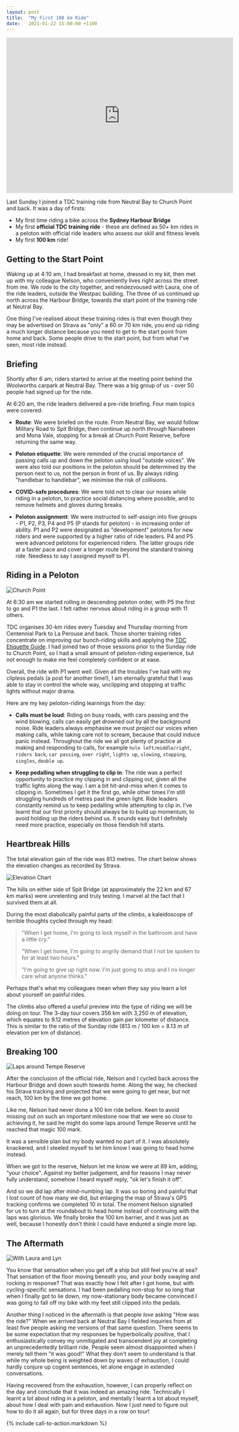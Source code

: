 ```yaml
---
layout: post
title:  "My First 100 km Ride"
date:   2021-01-22 15:00:00 +1100
---
```


<div class='frame-wrapper'>
    <iframe height='405' width='590' frameborder='0' allowtransparency='true' scrolling='no' src='https://www.strava.com/activities/4632955859/embed/2bef228613a93582f3975f053cb2239bd029ce31'></iframe>
</div>

Last Sunday I joined a TDC training ride from Neutral Bay to Church Point and back. It was a day of firsts:

- My first time riding a bike across the **Sydney Harbour Bridge**
- My first **official TDC training ride** - these are defined as 50+ km rides in a peloton with official ride leaders who assess our skill and fitness levels
- My first **100 km** ride!


## Getting to the Start Point

Waking up at 4:10 am, I had breakfast at home, dressed in my kit, then met up with my colleague Nelson, who conveniently lives right across the street from me. We rode to the city together, and rendezvoused with Laura, one of the ride leaders, outside the Westpac building. The three of us continued up north across the Harbour Bridge, towards the start point of the training ride at Neutral Bay.

One thing I've realised about these training rides is that even though they may be advertised on Strava as "only" a 60 or 70 km ride, you end up riding a much longer distance because you need to get to the start point from home and back. Some people drive to the start point, but from what I've seen, most ride instead.


## Briefing

Shortly after 6 am, riders started to arrive at the meeting point behind the Woolworths carpark at Neutral Bay. There was a big group of us - over 50 people had signed up for the ride.

At 6:20 am, the ride leaders delivered a pre-ride briefing. Four main topics were covered:

- **Route**: We were briefed on the route. From Neutral Bay, we would follow Military Road to Spit Bridge, then continue up north through Narrabeen and Mona Vale, stopping for a break at Church Point Reserve, before returning the same way.

- **Peloton etiquette**: We were reminded of the crucial importance of passing calls up and down the peloton using loud "outside voices". We were also told our positions in the peloton should be determined by the person next to us, not the person in front of us. By always riding "handlebar to handlebar", we minimise the risk of collisions.

- **COVID-safe procedures**: We were told not to clear our noses while riding in a peloton, to practice social distancing where possible, and to remove helmets and gloves during breaks.

- **Peloton assignment**: We were instructed to self-assign into five groups - P1, P2, P3, P4 and P5 (P stands for peloton) - in increasing order of ability. P1 and P2 were designated as "development" pelotons for new riders and were supported by a higher ratio of ride leaders. P4 and P5 were advanced pelotons for experienced riders. The latter groups ride at a faster pace and cover a longer route beyond the standard training ride. Needless to say I assigned myself to P1.


## Riding in a Peloton

![Church Point]({{site.baseurl}}/images/church-point.jpeg)

At 6:30 am we started rolling in descending peloton order, with P5 the first to go and P1 the last. I felt rather nervous about riding in a group with 11 others. 

TDC organises 30-km rides every Tuesday and Thursday morning from Centennial Park to La Perouse and back. Those shorter training rides concentrate on improving our bunch-riding skills and applying the [TDC Etiquette Guide](https://tourdecure.com.au/media/1049/tdc-etiquette-guide.pdf). I had joined two of those sessions prior to the Sunday ride to Church Point, so I had a small amount of peloton-riding experience, but not enough to make me feel completely confident or at ease.

Overall, the ride with P1 went well. Given all the troubles I've had with my clipless pedals (a post for another time!), I am eternally grateful that I was able to stay in control the whole way, unclipping and stopping at traffic lights without major drama.

Here are my key peloton-riding learnings from the day:

- **Calls must be loud**: Riding on busy roads, with cars passing and the wind blowing, calls can easily get drowned out by all the background noise. Ride leaders always emphasise we must _project_ our voices when making calls, while taking care not to scream, because that could induce panic instead. Throughout the ride we all got plenty of practice at making and responding to calls, for example `hole left/middle/right`, `riders back`, `car passing`, `over right`, `lights up`, `slowing`, `stopping`, `singles`, `double up`.

- **Keep pedalling when struggling to clip in**: The ride was a perfect opportunity to practice my clipping in and clipping out, given all the traffic lights along the way. I am a bit hit-and-miss when it comes to clipping in. Sometimes I get it the first go, while other times I'm still struggling hundreds of metres past the green light. Ride leaders constantly remind us to keep pedalling while attempting to clip in. I've learnt that our first priority should always be to build up momentum, to avoid holding up the riders behind us. It sounds easy but I definitely need more practice, especially on those fiendish hill starts.


## Heartbreak Hills

The total elevation gain of the ride was 813 metres. The chart below shows the elevation changes as recorded by Strava.

![Elevation Chart]({{site.baseurl}}/images/elevation-chart.png)

The hills on either side of Spit Bridge (at approximately the 22 km and 67 km marks) were unrelenting and truly testing. I marvel at the fact that I survived them at all.

During the most diabolically painful parts of the climbs, a kaleidoscope of terrible thoughts cycled through my head:

> "When I get home, I'm going to lock myself in the bathroom and have a little cry."
>
> "When I get home, I'm going to angrily demand that I not be spoken to for at least two hours."
>
> "I'm going to give up right now. I'm just going to stop and I no longer care what anyone thinks."

Perhaps that's what my colleagues mean when they say you learn a lot about yourself on painful rides.

The climbs also offered a useful preview into the type of riding we will be doing on tour. The 3-day tour covers 356 km with 3,250 m of elevation, which equates to 9.12 metres of elevation gain per kilometer of distance. This is similar to the ratio of the Sunday ride (813 m / 100 km = 8.13 m of elevation per km of distance).


## Breaking 100

![Laps around Tempe Reserve]({{site.baseurl}}/images/laps-around-tempe.jpeg)

After the conclusion of the official ride, Nelson and I cycled back across the Harbour Bridge and down south towards home. Along the way, he checked his Strava tracking and projected that we were going to get near, but not reach, 100 km by the time we got home.

Like me, Nelson had never done a 100 km ride before. Keen to avoid missing out on such an important milestone now that we were so close to achieving it, he said he might do some laps around Tempe Reserve until he reached that magic 100 mark. 

It was a sensible plan but my body wanted no part of it. I was absolutely knackered, and I steeled myself to let him know I was going to head home instead.

When we got to the reserve, Nelson let me know we were at 89 km, adding, "your choice". Against my better judgement, and for reasons I may never fully understand, somehow I heard myself reply, "ok let's finish it off".

And so we did lap after mind-numbing lap. It was so boring and painful that I lost count of how many we did, but enlarging the map of Strava's GPS tracking confirms we completed 10 in total. The moment Nelson signalled for us to turn at the roundabout to head home instead of continuing with the laps was glorious. We finally broke the 100 km barrier, and it was just as well, because I honestly don't think I could have endured a single more lap.


## The Aftermath

![With Laura and Lyn]({{site.baseurl}}/images/with-laura-and-lyn.jpeg)

You know that sensation when you get off a ship but still feel you're at sea? That sensation of the floor moving beneath you, and your body swaying and rocking in response? That was exactly how I felt after I got home, but with cycling-specific sensations. I had been pedalling non-stop for so long that when I finally got to lie down, my now-stationary body became convinced I was going to fall off my bike with my feet still clipped into the pedals.

Another thing I noticed in the aftermath is that people _love_ asking "How was the ride?" When we arrived back at Neutral Bay I fielded inquiries from at least five people asking me versions of that same question. There seems to be some expectation that my responses be hyperbolically positive, that I enthusiastically convey my unmitigated and transcendent joy at completing an unprecedentedly brilliant ride. People seem almost disappointed when I merely tell them "it was good!" What they don't seem to understand is that while my whole being is weighted down by waves of exhaustion, I could hardly conjure up cogent sentences, let alone engage in extended conversations.

Having recovered from the exhaustion, however, I can properly reflect on the day and conclude that it was indeed an amazing ride. Technically I learnt a lot about riding in a peloton, and mentally I learnt a lot about myself, about how I deal with pain and exhaustion. Now I just need to figure out how to do it all again, but for three days in a row on tour!

{% include call-to-action.markdown %}
